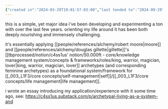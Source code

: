 ```yaml
---
{"created in":"2024-03-29T19:01:57-03:00","last tended to":"2024-09-29T14:27:59-03:00","tags":["alchemy","🌿","framework","experiment"],"dg-publish":true,"notestage":["🌿"],"created":"2024-03-29T19:01:57.398-03:00","updated":"2024-11-22T18:16:59.026-03:00","permalink":"/experiments/made-by-me/alchemy/archetypal-matrix/","dgPassFrontmatter":true}
---
```


this is a simple, yet major idea i've been developing and experimenting a ton with over the last few years. orienting my life around it has been both deeply nourishing and immensely challenging.

it's essentially applying [[people/references/alchemy/robert moore\|moore]] and [[people/references/alchemy/douglas gillette\|gillette]]'s [[tbprocessed/notion/c4ss1us’ notion/50.000ft - core/knowledge management system/concepts & frameworks/roles/king, warrior, magician, lover\|king, warrior, magician, lover]] archetypes (and corresponding feminine archetypes) as a foundational system/framework for [[_003_L1F3/core concepts/self-management\|self]]/[[_003_L1F3/core concepts/life management\|life management]].

i wrote an essay introducing my application/experience with it some time ago, see: https://c4ss1us.substack.com/p/archetypal-living-as-a-system-and